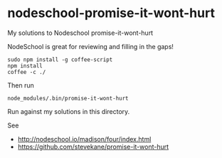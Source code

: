 # nodeschool-promise-it-wont-hurt
My solutions to Nodeschool promise-it-wont-hurt

NodeSchool is great for reviewing and filling in the gaps!

```
sudo npm install -g coffee-script
npm install
coffee -c ./
```
Then run
```
node_modules/.bin/promise-it-wont-hurt
```

Run against my solutions in this directory.

See

* http://nodeschool.io/madison/four/index.html
* https://github.com/stevekane/promise-it-wont-hurt
